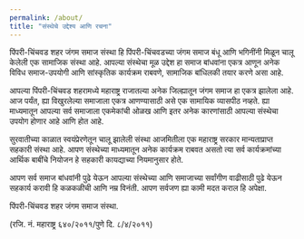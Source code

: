 ```yaml
---
permalink: /about/
title: "संस्थेचे उद्देश्य आणि रचना"
---
```


पिंपरी-चिंचवड शहर जंगम समाज संस्था हि पिंपरी-चिंचवडच्या जंगम समाज बंधू आणि भगिनींनी मिळून चालू केलेली एक सामाजिक संस्था आहे. 
आपल्या संस्थेचा मूळ उद्देश हा समाज बांधवांना एकत्र आणून अनेक विविध समाज-उपयोगी आणि सांस्कृतिक कार्यक्रम राबवणे, सामाजिक बांधिलकी 
तयार करणे असा आहे. 

आपल्या पिंपरी-चिंचवड शहरामध्ये महाराष्ट्र राजातल्या अनेक जिल्ह्यातून जंगम समाज हा एकत्र झालेला आहे. आज पर्यंत, ह्या विखुरलेल्या समाजाला 
एकत्र आणण्यासाठी असे एक सामायिक व्यासपीठ नव्हते. ह्या माध्यमातून आपल्या सर्व समाजाला एकमेकांची ओळख आणि इतर अनेक कारणांसाठी 
आपल्या संस्थेचा उपयोग होणार आहे आणि होत आहे. 

सुरवातीच्या काळात स्वयंप्रेरणेतून चालू झालेली संस्था आजमितीला एक महाराष्ट्र सरकार मान्यताप्राप्त सहकारी संस्था आहे. आपण संस्थेच्या माध्यमातून 
अनेक कार्यक्रम राबवत असतो त्या सर्व कार्यक्रमांच्या आर्थिक बाबींचे नियोजन हे सहकारी कायद्याच्या नियमानुसार होते. 

आपण सर्व समाज बांधवांनी पुढे येऊन आपल्या संस्थेच्या आणि समाजाच्या सर्वांगीण वाढीसाठी पुढे येऊन सहकार्य करावी हि कळकळीची आणि नम्र विनंती. 
आपण सर्वजण ह्या कामी मदत कराल हि अपेक्षा. 

पिंपरी-चिंचवड शहर जंगम समाज संस्था. 

(रजि. नं. महाराष्ट्र ६४०/२०११/पुणे दि. ८/४/२०११)
